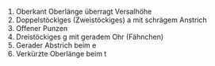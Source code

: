 1. Oberkant Oberlänge überragt Versalhöhe
2. Doppelstöckiges (Zweistöckiges) a mit schrägem Anstrich
3. Offener Punzen
4. Dreistöckiges g mit geradem Ohr (Fähnchen)
5. Gerader Abstrich beim e
6. Verkürzte Oberlänge beim t